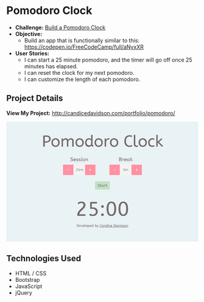# Pomodoro Clock

* **Challenge:** [Build a Pomodoro Clock](https://www.freecodecamp.org/challenges/build-a-pomodoro-clock)
* **Objective:**
  * Build an app that is functionally similar to this: https://codepen.io/FreeCodeCamp/full/aNyxXR
* **User Stories:**
  * I can start a 25 minute pomodoro, and the timer will go off once 25 minutes has elapsed.
  * I can reset the clock for my next pomodoro.
  * I can customize the length of each pomodoro.
  
## Project Details

**View My Project:** http://candicedavidson.com/portfolio/pomodoro/ 

![Pomodoro Clock](https://github.com/cndragn/portfolio/blob/master/images/pomodoro.png)

## Technologies Used

* HTML / CSS
* Bootstrap
* JavaScript
* jQuery




  
